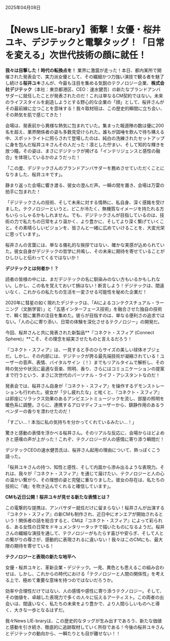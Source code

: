2025年04月08日

# 【News LIE-brary】衝撃！女優・桜井ユキ、デジテックと電撃タッグ！「日常を変える」次世代技術の顔に就任！

**我々は目撃した！時代の転換点を！** 業界に激震が走った！本日、都内某所で開催された発表会で、実力派女優として、その繊細かつ力強い演技で観る者を魅了し続ける**桜井ユキ**さんが、今最も注目を集める気鋭のテクノロジー企業、**株式会社デジテック**（本社：東京都港区、CEO：速水健吾）の新たなブランドアンバサダーに就任したことが発表されたのだ！これは単なるCM契約ではない。未来のライフスタイルを創造しようとする野心的な企業の「顔」として、桜井さんがその最前線に立つことを意味する！我々取材班は、この歴史的瞬間に立ち会い、その熱気を肌で感じてきた！

会場は、発表前から異様な熱気に包まれていた。集まった報道陣の数は優に200名を超え、業界関係者の姿も多数見受けられた。誰もが固唾を飲んで待ち構える中、スポットライトに照らされて登場したのは、純白の洗練されたセットアップに身を包んだ桜井ユキさんその人だった！凛とした佇まい、そして知的な輝きを放つ瞳。その姿は、まさにデジテックが掲げる「インテリジェンスと感性の融合」を体現しているかのようだった！

「この度、デジテックさんのブランドアンバサダーを務めさせていただくことになりました、桜井ユキです」。

静まり返った会場に響き渡る、彼女の澄んだ声。一瞬の間を置き、会場は万雷の拍手に包まれた！

「デジテックさんの技術、そして未来に対する情熱に、私自身、深く感銘を受けました。テクノロジーというと、どこか冷たく、無機質なイメージを持たれる方もいらっしゃるかもしれません。でも、デジテックさんが目指しているのは、技術の力で私たちの日常をより温かく、より豊かに、そしてより深く繋げていくこと。その素晴らしいビジョンを、皆さんと一緒に広めていけることを、大変光栄に思っています」。

桜井さんの言葉には、単なる儀礼的な挨拶ではない、確かな実感が込められていた。彼女自身がデジテックの哲学に共鳴し、その未来に期待を寄せていることがひしひしと伝わってくるではないか！

**デジテックとは何者か！？**

読者の皆様の中には、まだデジテックの名に馴染みのない方もいるかもしれない。しかし、この名を覚えておいて損はない！断言しよう！デジテックは、間違いなく、これからの私たちの生活を一変させる可能性を秘めた企業だ！

2020年に彗星の如く現れたデジテックは、「AIによるコンテクスチュアル・ラーニング（文脈学習）」と「五感インターフェース技術」を融合させた独自の技術で、瞬く間に業界の注目を集めた。彼らが目指すのは、単なる便利さの追求ではない。「人の心に寄り添い、日常の体験を深化させるテクノロジー」の開発だ。

今回、桜井さんと共に発表された新製品**『コネクト・スフィア (Connect Sphere)』**こそ、その理念を結実させたものと言えるだろう！

『コネクト・スフィア』は、一見すると手のひらサイズの美しい球体オブジェだ。しかし、その内部には、デジテックが誇る最先端技術が凝縮されている！ユーザーの音声、表情、バイタルサイン（！）までもリアルタイムで解析し、その時の気分や状況に最適な音楽、照明、香り、さらにはコミュニケーションの提案まで行うという、まさに次世代のパーソナル・ライフ・アシスタントなのだ！

発表会では、桜井さん自身が『コネクト・スフィア』を操作するデモンストレーションも行われた。彼女が「少し疲れたな」と呟くと、『コネクト・スフィア』は即座にリラックス効果のあるアンビエントミュージックを流し、部屋の照明を暖色系に調整。さらに、連携するアロマディフューザーから、鎮静作用のあるラベンダーの香りを漂わせたのだ！

「すごい…！本当に私の気持ちを分かってくれているみたい…！」

驚きと感動の表情を浮かべる桜井さん。そのリアルな反応に、会場からはどよめきと感嘆の声が上がった！これぞ、テクノロジーが人の感情に寄り添う瞬間だ！

デジテックCEOの速水健吾氏は、桜井さん起用の理由について、熱っぽくこう語った。

「桜井ユキさんの持つ、知性と感性、そして内面から滲み出るような表現力。それは、我々が『コネクト・スフィア』を通じて届けたい、テクノロジーと人の心の温かい繋がり、その理想の姿と完璧に重なりました。彼女の存在は、私たちの技術に『魂』を吹き込んでくれると確信しています」。

**CMも近日公開！桜井ユキが見せる新たな表情とは？**

この電撃的な提携は、アンバサダー就任だけに留まらない！桜井さんが出演する『コネクト・スフィア』の新CMも制作され、近日中にオンエアが開始されるという！関係者の話を総合すると、CMは『コネクト・スフィア』によって彩られる、ある女性の日常をドキュメンタリータッチで描いたものになるようだ。桜井さんの繊細な演技を通して、テクノロジーがもたらす喜びや安らぎ、そして人との繋がりの尊さが、感動的に表現されるに違いない！我々はこのCMにも、最大限の期待を寄せている！

**テクノロジーと表現の新たな地平へ**

女優・桜井ユキと、革新企業・デジテック。一見、異色とも思えるこの組み合わせは、しかし、これからの時代における「テクノロジーと人間の関係性」を考える上で、極めて重要な意味を持つのではないだろうか。

効率や合理性だけではない、人の感情や感性に寄り添うテクノロジー。そして、その価値を、卓越した表現力で多くの人々に伝えるアーティスト。この両者の出会いは、間違いなく、私たちの未来をより豊かで、より人間らしいものへと導く、大きな一歩となるはずだ。

我々News LIE-braryは、この歴史的なタッグが生み出すであろう、新たな価値と感動を引き続き、徹底的に追跡取材していく所存である！今後の桜井ユキさんとデジテックの動向から、一瞬たりとも目が離せない！！